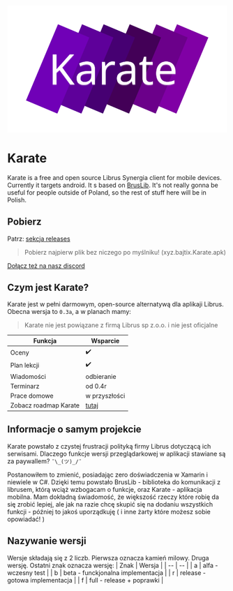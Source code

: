 ![karate logo](https://raw.githubusercontent.com/Bajtix/Karate/master/Karate/Assets/karate_primary_logo.svg)
# Karate
Karate is a free and open source Librus Synergia client for mobile devices. Currently it targets android. It
s based on [BrusLib](https://github.com/Bajtix/BrusLib). It's not really gonna be useful for people outside of Poland, so the rest of stuff here will be in Polish.

## Pobierz
Patrz: [sekcja releases](https://github.com/Bajtix/Karate/releases/latest)
> Pobierz najpierw plik bez niczego po myślniku!  (xyz.bajtix.Karate.apk)

[Dołącz też na nasz discord](https://discord.gg/5JqsrftQwd)

## Czym jest Karate?
Karate jest w pełni darmowym, open-source alternatywą dla aplikaji Librus. Obecna wersja to `0.3a`, a w planach mamy:
> Karate nie jest powiązane z firmą Librus sp z.o.o. i nie jest oficjalne

| Funkcja | Wsparcie |
|--|--|
| Oceny | ✔️ |
| Plan lekcji | ✔️ |
| Wiadomości | odbieranie |
| Terminarz | od 0.4r |
| Prace domowe | w przyszłości |
| Zobacz roadmap Karate | [tutaj](https://github.com/Bajtix/Karate/blob/master/roadmap.md) |


## Informacje o samym projekcie
Karate powstało z czystej frustracji polityką firmy Librus dotyczącą ich serwisami. Dlaczego funkcje wersji przeglądarkowej w aplikacji stawiane są za paywallem? `¯\_(ツ)_/¯`

Postanowiłem to zmienić, posiadając zero doświadczenia w Xamarin i niewiele w C#. Dzięki temu powstało BrusLib - biblioteka do komunikacji z librusem, którą wciąż wzbogacam o funkcje, oraz Karate - aplikacja mobilna. Mam dokładną świadomość, że większość rzeczy które robię da się zrobić lepiej, ale jak na razie chcę skupić się na dodaniu wszystkich funkcji - później to jakoś uporządkuję ( i inne żarty które możesz sobie opowiadać! )

## Nazywanie wersji
Wersje składają się z 2 liczb. Pierwsza oznacza kamień milowy. Druga wersję. Ostatni znak oznacza wersję:
| Znak | Wersja |
| -- | -- |
| a | alfa - wczesny test |
| b | beta - funckjonalna implementacja |
| r | release - gotowa implementacja |
| f | full - release + poprawki |
